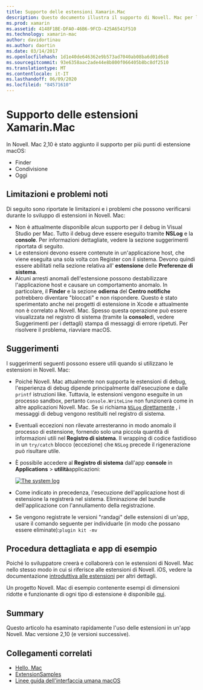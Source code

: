 ```yaml
---
title: Supporto delle estensioni Xamarin.Mac
description: Questo documento illustra il supporto di Novell. Mac per le estensioni Finder, share e Today. Esamina le limitazioni e i problemi noti, i collegamenti a una procedura dettagliata e l'app di esempio e fornisce suggerimenti per l'uso delle estensioni.
ms.prod: xamarin
ms.assetid: 4148F1BE-DFA0-46B6-9FCD-425A6541F510
ms.technology: xamarin-mac
author: davidortinau
ms.author: daortin
ms.date: 03/14/2017
ms.openlocfilehash: 1d1e40de646362e9b573ad7040ab08ba6d01d6e8
ms.sourcegitcommit: 93e6358aac2ade44e8b800f066405b8bc8df2510
ms.translationtype: MT
ms.contentlocale: it-IT
ms.lasthandoff: 06/09/2020
ms.locfileid: "84571610"
---
```

# <a name="xamarinmac-extension-support"></a>Supporto delle estensioni Xamarin.Mac

In Novell. Mac 2,10 è stato aggiunto il supporto per più punti di estensione macOS:

- Finder
- Condivisione
- Oggi

<a name="Limitations-and-Known-Issues"></a>

## <a name="limitations-and-known-issues"></a>Limitazioni e problemi noti

Di seguito sono riportate le limitazioni e i problemi che possono verificarsi durante lo sviluppo di estensioni in Novell. Mac:

- Non è attualmente disponibile alcun supporto per il debug in Visual Studio per Mac. Tutto il debug deve essere eseguito tramite **NSLog** e la **console**. Per informazioni dettagliate, vedere la sezione suggerimenti riportata di seguito.
- Le estensioni devono essere contenute in un'applicazione host, che viene eseguita una sola volta con Register con il sistema. Devono quindi essere abilitati nella sezione relativa all' **estensione** delle **Preferenze di sistema**. 
- Alcuni arresti anomali dell'estensione possono destabilizzare l'applicazione host e causare un comportamento anomalo. In particolare, il **Finder** e la sezione **odierna** del **Centro notifiche** potrebbero diventare "bloccati" e non rispondere. Questo è stato sperimentato anche nei progetti di estensione in Xcode e attualmente non è correlato a Novell. Mac. Spesso questa operazione può essere visualizzata nel registro di sistema (tramite la **console**di, vedere Suggerimenti per i dettagli) stampa di messaggi di errore ripetuti. Per risolvere il problema, riavviare macOS.

<a name="Tips"></a>

## <a name="tips"></a>Suggerimenti

I suggerimenti seguenti possono essere utili quando si utilizzano le estensioni in Novell. Mac:

- Poiché Novell. Mac attualmente non supporta le estensioni di debug, l'esperienza di debug dipende principalmente dall'esecuzione e dalle `printf` istruzioni like. Tuttavia, le estensioni vengono eseguite in un processo sandbox, pertanto `Console.WriteLine` non funzionerà come in altre applicazioni Novell. Mac. Se si richiama [ `NSLog` direttamente](https://gist.github.com/chamons/e2e409013a449cfbe1f2fbe5547f6554) , i messaggi di debug vengono restituiti nel registro di sistema.
- Eventuali eccezioni non rilevate arresteranno in modo anomalo il processo di estensione, fornendo solo una piccola quantità di informazioni utili nel **Registro di sistema**. Il wrapping di codice fastidioso in un `try/catch` blocco (eccezione) che `NSLog` precede il rigenerazione può risultare utile.
- È possibile accedere al **Registro di sistema** dall'app **console** in **Applications**  >  **utilità**applicazioni:

    [![](extensions-images/extension02.png "The system log")](extensions-images/extension02.png#lightbox)
- Come indicato in precedenza, l'esecuzione dell'applicazione host di estensione la registrerà nel sistema. Eliminazione del bundle dell'applicazione con l'annullamento della registrazione. 
- Se vengono registrate le versioni "randagi" delle estensioni di un'app, usare il comando seguente per individuarle (in modo che possano essere eliminate):`plugin kit -mv`

<a name="Walkthrough-and-Sample-App"></a>

## <a name="walkthrough-and-sample-app"></a>Procedura dettagliata e app di esempio

Poiché lo sviluppatore creerà e collaborerà con le estensioni di Novell. Mac nello stesso modo in cui si riferisce alle estensioni di Novell. iOS, vedere la documentazione [introduttiva alle estensioni](~/ios/platform/extensions.md) per altri dettagli.

Un progetto Novell. Mac di esempio contenente esempi di dimensioni ridotte e funzionante di ogni tipo di estensione è disponibile [qui](https://docs.microsoft.com/samples/xamarin/mac-samples/extensionsamples).

<a name="Summary"></a>

## <a name="summary"></a>Summary

Questo articolo ha esaminato rapidamente l'uso delle estensioni in un'app Novell. Mac versione 2,10 (e versioni successive).

## <a name="related-links"></a>Collegamenti correlati

- [Hello, Mac](~/mac/get-started/hello-mac.md)
- [ExtensionSamples](https://docs.microsoft.com/samples/xamarin/mac-samples/extensionsamples)
- [Linee guida dell'interfaccia umana macOS](https://developer.apple.com/design/human-interface-guidelines/macos/overview/themes/)
